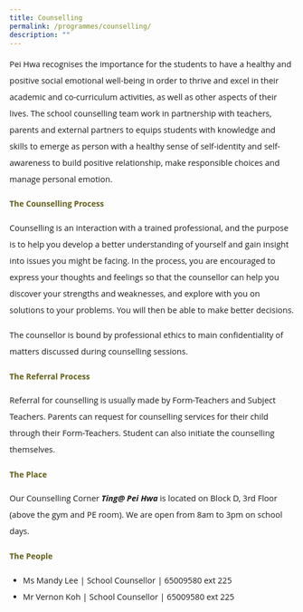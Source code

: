 ```yaml
---
title: Counselling
permalink: /programmes/counselling/
description: ""
---
```

<p style="font-size:14.5px; line-height:2;font-family:Open Sans;">Pei Hwa recognises the importance for the students to have a healthy and positive social emotional well-being in order to thrive and excel in their academic and co-curriculum activities, as well as other aspects of their lives. The school counselling team work in partnership with teachers, parents and external partners to equips students with knowledge and skills to emerge as person with a healthy sense of self-identity and self-awareness to build positive relationship, make responsible choices and manage personal emotion.</p>

<h4 style="color:#635f1a;font-weight:bold;font-family:Open Sans;">The Counselling Process</h4>

<p style="font-size:14.5px; line-height:2;margin-top:15px; font-family:Open Sans">Counselling is an interaction with a trained professional, and the purpose is to help you develop a better understanding of yourself and gain insight into issues you might be facing. In the process, you are encouraged to express your thoughts and feelings so that the counsellor can help you discover your strengths and weaknesses, and explore with you on solutions to your problems. You will then be able to make better decisions.</p>

<p style="margin-top:15px;font-size:14.5px; line-height:2;font-family:Open Sans;">The counsellor is bound by professional ethics to main confidentiality of matters discussed during counselling sessions.</p>

<h4 style="color:#635f1a;font-weight:bold;font-family:Open Sans;">The Referral Process</h4>
<p style="font-size:14.5px; line-height:2;margin-top:15px; font-family:Open Sans">Referral for counselling is usually made by Form-Teachers and Subject Teachers. Parents can request for counselling services for their child through their Form-Teachers. Student can also initiate the counselling themselves.</p>

<h4 style="color:#635f1a;font-weight:bold;font-family:Open Sans;">The Place</h4>

<p style="font-size:14.5px; line-height:2;margin-top:15px; font-family:Open Sans">Our Counselling Corner&nbsp;<em style="font-family:Open Sans;"><strong style="font-family:Open Sans;">Ting@ Pei Hwa</strong></em>&nbsp;is located on Block D, 3rd Floor (above the gym and PE room). We are open from 8am to 3pm on school days.</p>

<h4 style="color:#635f1a;font-weight:bold;font-family:Open Sans;">The People</h4>
<ul style="margin-top:5px">
<li style="font-size:14.5px; line-height:2;font-family:Open Sans;">Ms Mandy Lee | School Counsellor | 65009580 ext 225</li>
<li style="font-size:14.5px; line-height:2;font-family:Open Sans;">Mr Vernon Koh | School Counsellor | 65009580 ext 225</li>
	</ul>